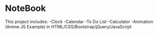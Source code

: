 # NoteBook
This project includes: -Clock -Calendar -To Do List -Calculator -Animation (Anime JS Example)
in HTML/CSS/Bootstrap/jQuery/JavaScript 
